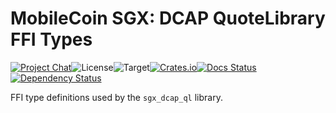 # MobileCoin SGX: DCAP QuoteLibrary FFI Types

[![Project Chat][chat-image]][chat-link]<!--
-->![License][license-image]<!--
-->![Target][target-image]<!--
-->[![Crates.io][crate-image]][crate-link]<!--
-->[![Docs Status][docs-image]][docs-link]<!--
-->[![Dependency Status][deps-image]][deps-link]

FFI type definitions used by the `sgx_dcap_ql` library.

[crate-image]: https://img.shields.io/crates/v/mc-sgx-dcap-ql-sys-types.svg?style=flat-square
[crate-link]: https://crates.io/crates/mc-sgx-dcap-ql-sys-types
[license-image]: https://img.shields.io/crates/l/mc-sgx-dcap-ql-sys-types?style=flat-square
[target-image]: https://img.shields.io/badge/target-any-brightgreen?style=flat-square
[chat-image]: https://img.shields.io/discord/844353360348971068?style=flat-square
[chat-link]: https://mobilecoin.chat
[docs-image]: https://img.shields.io/docsrs/mc-sgx-dcap-ql-sys-types?style=flat-square
[docs-link]: https://docs.rs/crate/mc-sgx-dcap-ql-sys-types
[deps-image]: https://deps.rs/crate/mc-sgx-dcap-ql-sys-types/0.2.1/status.svg?style=flat-square
[deps-link]: https://deps.rs/crate/mc-sgx-dcap-ql-sys-types/0.2.1
